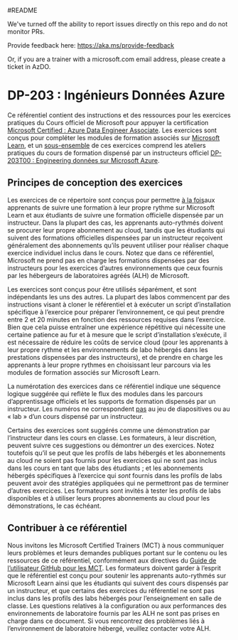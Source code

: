 #README

We've turned off the ability to report issues directly on this repo and do not monitor PRs.

Provide feedback here: https://aka.ms/provide-feedback

Or, if you are a trainer with a microsoft.com email address, please create a ticket in AzDO.

# DP-203 : Ingénieurs Données Azure

Ce référentiel contient des instructions et des ressources pour les exercices pratiques du Cours officiel de Microsoft pour appuyer la certification [Microsoft Certified : Azure Data Engineer Associate](https://learn.microsoft.com/certifications/azure-data-engineer/). Les exercices sont conçus pour compléter les modules de formation associés sur [Microsoft Learn](https://learn.microsoft.com/training), et un <u>sous-ensemble</u> de ces exercices comprend les ateliers pratiques du cours de formation dispensé par un instructeurs officiel [DP-203T00 : Engineering données sur Microsoft Azure](https://learn.microsoft.com/training/courses/dp-203t00).

## Principes de conception des exercices

Les exercices de ce répertoire sont conçus pour permettre <u>à la fois</u>aux apprenants de suivre une formation à leur propre rythme sur Microsoft Learn et aux étudiants de suivre une formation officielle dispensée par un instructeur. Dans la plupart des cas, les apprenants auto-rythmés doivent se procurer leur propre abonnement au cloud, tandis que les étudiants qui suivent des formations officielles dispensées par un instructeur reçoivent généralement des abonnements qu’ils peuvent utiliser pour réaliser chaque exercice individuel inclus dans le cours. Notez que dans ce référentiel, Microsoft ne prend pas en charge les formations dispensées par des instructeurs pour les exercices d’autres environnements que ceux fournis par les hébergeurs de laboratoires agréés (ALH) de Microsoft.

Les exercices sont conçus pour être utilisés séparément, et sont indépendants les uns des autres. La plupart des labos commencent par des instructions visant à cloner le référentiel et à exécuter un script d’installation spécifique à l’exercice pour préparer l’environnement, ce qui peut prendre entre 2 et 20 minutes en fonction des ressources requises dans l’exercice. Bien que cela puisse entraîner une expérience répétitive qui nécessite une certaine patience au fur et à mesure que le script d’installation s’exécute, il est nécessaire de réduire les coûts de service cloud (pour les apprenants à leur propre rythme et les environnements de labo hébergés dans les prestations dispensées par des instructeurs), et de prendre en charge les apprenants à leur propre rythmes en choisissant leur parcours via les modules de formation associés sur Microsoft Learn.

La numérotation des exercices dans ce référentiel indique une séquence logique suggérée qui reflète le flux des modules dans les parcours d’apprentissage officiels et les supports de formation dispensés par un instructeur. Les numéros ne correspondent <u>pas</u> au jeu de diapositives ou au « lab » d’un cours dispensé par un instructeur.

Certains des exercices sont suggérés comme une démonstration par l’instructeur dans les cours en classe. Les formateurs, à leur discrétion, peuvent suivre ces suggestions ou démontrer *un* des exercices. Notez toutefois qu’il se peut que les profils de labs hébergés et les abonnements au cloud ne soient pas fournis pour les exercices qui ne sont pas inclus dans les cours en tant que labs des étudiants ; et les abonnements hébergés spécifiques à l’exercice qui *sont* fournis dans les profils de labs peuvent avoir des stratégies appliquées qui ne permettront pas de terminer d’autres exercices. Les formateurs sont invités à tester les profils de labs disponibles et à utiliser leurs propres abonnements au cloud pour les démonstrations, le cas échéant.

## Contribuer à ce référentiel

Nous invitons les Microsoft Certified Trainers (MCT) à nous communiquer leurs problèmes et leurs demandes publiques portant sur le contenu ou les ressources de ce référentiel, conformément aux directives du [Guide de l’utilisateur GitHub pour les MCT](https://microsoftlearning.github.io/MCT-User-Guide/). Les formateurs doivent garder à l’esprit que le référentiel est conçu pour soutenir les apprenants auto-rythmés sur Microsoft Learn ainsi que les étudiants qui suivent des cours dispensés par un instructeur, et que certains des exercices du référentiel ne sont pas inclus dans les profils des labs hébergés pour l’enseignement en salle de classe. Les questions relatives à la configuration ou aux performances des environnements de laboratoire fournis par les ALH ne sont pas prises en charge dans ce document. Si vous rencontrez des problèmes liés à l’environnement de laboratoire hébergé, veuillez contacter votre ALH.
